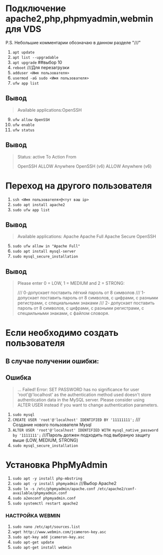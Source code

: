 # Подключение apache2,php,phpmyadmin,webmin для VDS
P.S. Небольшие комментарии обозначаю в данном разделе "///"

1) `apt update`
2) `apt list --upgradable`
3) `apt upgrade` ##выбор 10
4) `reboot`  ///Для перезагрузки
5) `adduser <Имя пользователя>`
6) `usermod -aG sudo <Имя пользователя>`
7) `ufw app list` 

## Вывод

> Available applications:OpenSSH 

9) `ufw allow OpenSSH`
10) `ufw enable`
11) `ufw status`

## Вывод

>Status: active
>To               Action   From
>
>OpenSSH          ALLOW    Anywhere
>OpenSSH (v6)     ALLOW    Anywhere (v6)

# Переход на другого пользователя
1) `ssh <Имя пользователя>@<тут ваш ip>`
2) `sudo apt install apache2`
3) `sudo ufw app list`

## Вывод

>Available applications:
>   Apache
>   Apache Full
>   Apache Secure
>   OpenSSH

5) `sudo ufw allow in "Apache Full"`
6) `sudo apt install mysql-server`
7) `sudo mysql_secure_installation`

## Вывод

>Please enter 0 = LOW, 1 = MEDIUM and 2 = STRONG:
>
>/// 0-допускает поставить лёгкий пароль от 8 символов
>/// 1-допускает поставить пароль от 8 символов, с цифрами, с разными регистрами, с специальными знаками
>/// 2- допускает поставить пароль от 8 символов, с цифрами, с разными регистрами, с спецаильными знаками, с файлом словоря.

# Если необходимо создать пользователя
## В случае получении ошибки:

## Ошибка
>… Failed! Error: SET PASSWORD has no significance for user 'root'@'localhost'
>as the authentication method used doesn't store authentication data in the MySQL server.
>Please consider using ALTER USER instead if you want to change authentication parameters.

1) `sudo mysql`
2) `CREATE USER 'root'@'localhost' IDENTIFIED BY '11111111';` ///Создание нового пользователя Mysql
3) `ALTER USER 'root'@'localhost' IDENTIFIED WITH mysql_native_password by '1111111';` ///Пароль должен подходить под выбраную защиту выше (LOW, MEDIUM, STRONG)
4) `sudo mysql_secure_installation`

# Установка PhpMyAdmin
1) `sudo apt -y install php-mbstring`
2) `sudo apt -y install phpmyadmin` ///Выбор Apache2
3) `sudo ln -s /etc/phpmyadmin/apache.conf /etc/apache2/conf-available/phpmyadmin.conf`
4) `sudo a2enconf phpmyadmin.conf`
5) `sudo systemctl restart apache2`
   
### НАСТРОЙКА WEBMIN
1) `sudo nano /etc/apt/sources.list`
2) `wget http://www.webmin.com/jcameron-key.asc`
3) `sudo apt-key add jcameron-key.asc`
4) `sudo apt-get update`
5) `sudo apt-get install webmin`
